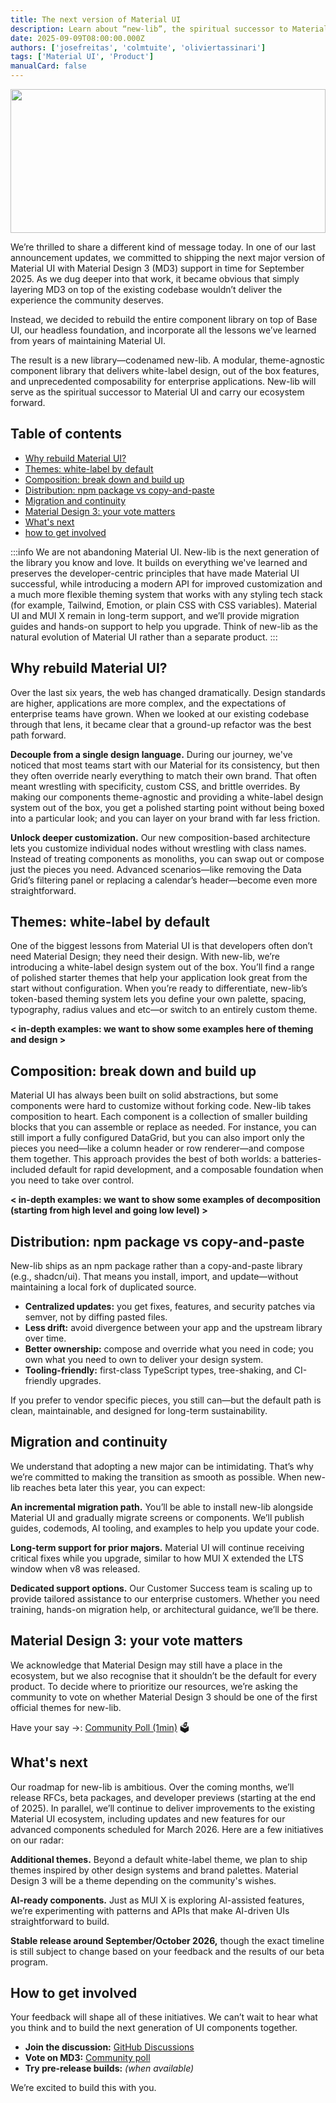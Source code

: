 ```yaml
---
title: The next version of Material UI
description: Learn about “new-lib”, the spiritual successor to Material UI.
date: 2025-09-09T08:00:00.000Z
authors: ['josefreitas', 'colmtuite', 'oliviertassinari']
tags: ['Material UI', 'Product']
manualCard: false
---
```


<style>
  #blog-responsive-image {
    height: 230px;
    @media (max-width: 600px) {
      height: 167px;
    }
  }
</style>

<a href="https://github.com/mui/mui-x/releases/tag/v8.0.0">
  <img
    id="blog-responsive-image"
    src="/static/blog/material-ui-next-summer-2025/intro.png"
    alt=""
    height="2400"
    width="800"
    style="width: 100%; object-fit: cover; object-position: center; border: 0px;"
  />
</a>

We’re thrilled to share a different kind of message today. In one of our last announcement updates, we committed to shipping the next major version of Material UI with Material Design 3 (MD3) support in time for September 2025. As we dug deeper into that work, it became obvious that simply layering MD3 on top of the existing codebase wouldn’t deliver the experience the community deserves.

Instead, we decided to rebuild the entire component library on top of Base UI, our headless foundation, and incorporate all the lessons we’ve learned from years of maintaining Material UI.

The result is a new library—codenamed new-lib. A modular, theme-agnostic component library that delivers white-label design, out of the box features, and unprecedented composability for enterprise applications. New-lib will serve as the spiritual successor to Material UI and carry our ecosystem forward.

## Table of contents

- [Why rebuild Material UI?](#why-rebuild-material-ui)
- [Themes: white-label by default](#themes-white-label-by-default)
- [Composition: break down and build up](#composition-break-down-and-build-up)
- [Distribution: npm package vs copy-and-paste](#distribution-npm-package-vs-copy-and-paste)
- [Migration and continuity](#migration-and-continuity)
- [Material Design 3: your vote matters](#material-design-3-your-vote-matters)
- [What's next](#whats-next)
- [how to get involved](#how-to-get-involved)

:::info
We are not abandoning Material UI. New-lib is the next generation of the library you know and love. It builds on everything we've learned and preserves the developer-centric principles that have made Material UI successful, while introducing a modern API for improved customization and a much more flexible theming system that works with any styling tech stack (for example, Tailwind, Emotion, or plain CSS with CSS variables). Material UI and MUI X remain in long-term support, and we’ll provide migration guides and hands-on support to help you upgrade. Think of new-lib as the natural evolution of Material UI rather than a separate product.
:::

## Why rebuild Material UI?

Over the last six years, the web has changed dramatically. Design standards are higher, applications are more complex, and the expectations of enterprise teams have grown. When we looked at our existing codebase through that lens, it became clear that a ground-up refactor was the best path forward.

**Decouple from a single design language.** During our journey, we've noticed that most teams start with our Material for its consistency, but then they often override nearly everything to match their own brand. That often meant wrestling with specificity, custom CSS, and brittle overrides. By making our components theme-agnostic and providing a white-label design system out of the box, you get a polished starting point without being boxed into a particular look; and you can layer on your brand with far less friction.

**Unlock deeper customization.** Our new composition-based architecture lets you customize individual nodes without wrestling with class names. Instead of treating components as monoliths, you can swap out or compose just the pieces you need. Advanced scenarios—like removing the Data Grid’s filtering panel or replacing a calendar’s header—become even more straightforward.

## Themes: white-label by default

One of the biggest lessons from Material UI is that developers often don’t need Material Design; they need their design. With new-lib, we’re introducing a white-label design system out of the box. You’ll find a range of polished starter themes that help your application look great from the start without configuration. When you’re ready to differentiate, new-lib’s token-based theming system lets you define your own palette, spacing, typography, radius values and etc—or switch to an entirely custom theme.

**< in-depth examples: we want to show some examples here of theming and design >**

## Composition: break down and build up

Material UI has always been built on solid abstractions, but some components were hard to customize without forking code. New-lib takes composition to heart. Each component is a collection of smaller building blocks that you can assemble or replace as needed. For instance, you can still import a fully configured DataGrid, but you can also import only the pieces you need—like a column header or row renderer—and compose them together. This approach provides the best of both worlds: a batteries-included default for rapid development, and a composable foundation when you need to take over control.

**< in-depth examples: we want to show some examples of decomposition (starting from high level and going low level) >**

## Distribution: npm package vs copy-and-paste

New-lib ships as an npm package rather than a copy-and-paste library (e.g., shadcn/ui). That means you install, import, and update—without maintaining a local fork of duplicated source.

- **Centralized updates:** you get fixes, features, and security patches via semver, not by diffing pasted files.
- **Less drift:** avoid divergence between your app and the upstream library over time.
- **Better ownership:** compose and override what you need in code; you own what you need to own to deliver your design system.
- **Tooling-friendly:** first-class TypeScript types, tree-shaking, and CI-friendly upgrades.

If you prefer to vendor specific pieces, you still can—but the default path is clean, maintainable, and designed for long-term sustainability.

## Migration and continuity

We understand that adopting a new major can be intimidating. That’s why we’re committed to making the transition as smooth as possible. When new-lib reaches beta later this year, you can expect:

**An incremental migration path.** You’ll be able to install new-lib alongside Material UI and gradually migrate screens or components. We’ll publish guides, codemods, AI tooling, and examples to help you update your code.

**Long-term support for prior majors.** Material UI will continue receiving critical fixes while you upgrade, similar to how MUI X extended the LTS window when v8 was released.

**Dedicated support options.** Our Customer Success team is scaling up to provide tailored assistance to our enterprise customers. Whether you need training, hands-on migration help, or architectural guidance, we’ll be there.

## Material Design 3: your vote matters

We acknowledge that Material Design may still have a place in the ecosystem, but we also recognise that it shouldn’t be the default for every product. To decide where to prioritize our resources, we’re asking the community to vote on whether Material Design 3 should be one of the first official themes for new-lib.

Have your say →: [Community Poll (1min)](https://tally.so/r/w8X8Po) 🗳️

## What's next
Our roadmap for new-lib is ambitious. Over the coming months, we’ll release RFCs, beta packages, and developer previews (starting at the end of 2025). In parallel, we’ll continue to deliver improvements to the existing Material UI ecosystem, including updates and new features for our advanced components scheduled for March 2026. Here are a few initiatives on our radar:

**Additional themes.** Beyond a default white-label theme, we plan to ship themes inspired by other design systems and brand palettes. Material Design 3 will be a theme depending on the community's wishes.

**AI-ready components.** Just as MUI X is exploring AI-assisted features, we’re experimenting with patterns and APIs that make AI-driven UIs straightforward to build.

**Stable release around September/October 2026,** though the exact timeline is still subject to change based on your feedback and the results of our beta program.

## How to get involved
Your feedback will shape all of these initiatives. We can’t wait to hear what you think and to build the next generation of UI components together.

- **Join the discussion:** [GitHub Discussions](https://github.com/mui/material-ui/discussions)  
- **Vote on MD3:** [Community poll](https://tally.so/r/w8X8Po)  
- **Try pre-release builds:** *(when available)*

We’re excited to build this with you.